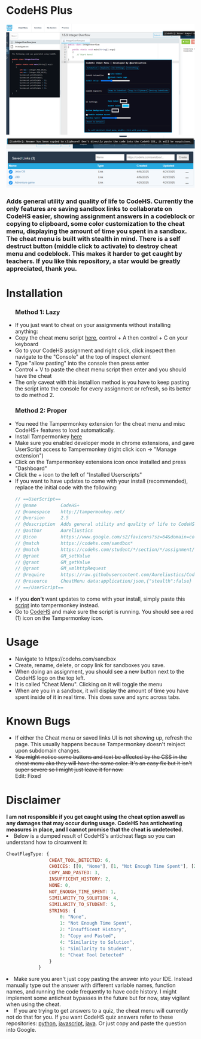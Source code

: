 <h1>CodeHS Plus</h1>
<img src="https://raw.githubusercontent.com/Aureliustics/CodeHS-Plus/main/Screenshots/Screenshot_1.png" alt="Main UI and codeblock"/>
<img src="https://raw.githubusercontent.com/Aureliustics/CodeHS-Plus/main/Screenshots/Screenshot_2.png" alt="Notifications"/>
<img src="https://raw.githubusercontent.com/Aureliustics/CodeHS-Plus/46925fc3719fa2008a4722b353e3c14b5de24cb3/Screenshots/Screenshot_3.png" alt="Saved Links">
<h3>Adds general utility and quality of life to CodeHS. Currently the only features are saving sandbox links to collaborate on CodeHS easier, showing assignment answers in a codeblock or copying to clipboard, some color customization to the cheat menu, displaying the amount of time you spent in a sandbox. The cheat menu is built with stealth in mind. There is a self destruct button (middle click to activate) to destroy cheat menu and codeblock. This makes it harder to get caught by teachers. If you like this repository, a star would be greatly appreciated, thank you. </h3>
<h1>Installation</h1>
<ul>
  <h3>
    Method 1: Lazy
  </h3>
  <li>If you just want to cheat on your assignments without installing anything:</li>
  <li>Copy the cheat menu script <a href="https://raw.githubusercontent.com/Aureliustics/CodeHS-Plus/refs/heads/main/Cheat%20Menu.js" target="_blank">here</a>, control + A then control + C on your keyboard</li>
  <li>Go to your CodeHS assignment and right click, click inspect then navigate to the "Console" at the top of inspect element</li>
  <li>Type "allow pasting" into the console then press enter</li>
  <li>Control + V to paste the cheat menu script then enter and you should have the cheat</li>
  <li>The only caveat with this installion method is you have to keep pasting the script into the console for every assignment or refresh, so its better to do method 2.</li>
</ul>
<ul>
  <h3>
    Method 2: Proper
  </h3>
  <li>You need the Tampermonkey extension for the cheat menu and misc CodeHS+ features to load automatically.</li>
  <li>Install Tampermonkey <a href="https://chromewebstore.google.com/detail/tampermonkey/dhdgffkkebhmkfjojejmpbldmpobfkfo?hl=en" target="_blank">here</a></li>
  <li>Make sure you enabled developer mode in chrome extensions, and gave UserScript access to Tampermonkey (right click icon -> "Manage extension")</li>
  <li>Click on the Tampermonkey extensions icon once installed and press "Dashboard"</li>
  <li>Click the + icon to the left of "Installed Userscripts"</li>
  <li>If you want to have updates to come with your install (recommended), replace the initial code with the following: </li>

```js
// ==UserScript==
// @name         CodeHS+
// @namespace    http://tampermonkey.net/
// @version      2.5
// @description  Adds general utility and quality of life to CodeHS.
// @author       Aureliustics
// @icon         https://www.google.com/s2/favicons?sz=64&domain=codehs.com
// @match        https://codehs.com/sandbox*
// @match        https://codehs.com/student/*/section/*/assignment/*
// @grant        GM_setValue
// @grant        GM_getValue
// @grant        GM_xmlhttpRequest
// @require      https://raw.githubusercontent.com/Aureliustics/CodeHS-Plus/refs/heads/main/main.js
// @resource     CheatMenu data:application/json,{"stealth":false}
// ==/UserScript==
```
  <li>If you <b>don't</b> want updates to come with your install, simply paste this <a href="https://github.com/Aureliustics/CodeHS-Plus/blob/main/main.js" target="_blank">script</a> into tampermonkey instead.</li>
  <li>Go to <a href="https://codehs.com/" target="_blank">CodeHS</a> and make sure the script is running. You should see a red (1) icon on the Tampermonkey icon.</li>
</ul>

<h1>Usage</h1>
<ul>
  <li>Navigate to https://codehs.com/sandbox</li>
  <li>Create, rename, delete, or copy link for sandboxes you save.</li>
  <li>When doing an assignment, you should see a new button next to the CodeHS logo on the top left.</li>
  <li>It is called "Cheat Menu". Clicking on it will toggle the menu</li>
  <li>When are you in a sandbox, it will display the amount of time you have spent inside of it in real time. This does save and sync across tabs.</li>
</ul>
<h1>Known Bugs</h1>
<ul>
  <li>If either the Cheat menu or saved links UI is not showing up, refresh the page. This usually happens because Tampermonkey doesn't reinject upon subdomain changes.</li>
  <s><li>You might notice some buttons and text be affected by the CSS in the cheat menu aka they will have the same color. It's an easy fix but it isn't super severe so I might just leave it for now.</li></s> Edit: Fixed
</ul>
<h1>Disclaimer</h1>
<b>I am not responsible if you get caught using the cheat option aswell as any damages that may occur during usage. CodeHS has anticheating measures in place, and I cannot promise that the cheat is undetected.</b>
<li>Below is a dumped result of CodeHS's anticheat flags so you can understand how to circumvent it:</li>

```js
CheatFlagType: {
                CHEAT_TOOL_DETECTED: 6,
                CHOICES: [[0, "None"], [1, "Not Enough Time Spent"], [2, "Insufficent History"], [3, "Copy and Pasted"], [4, "Similarity to Solution"], [5, "Similarity to Student"], [6, "Cheat Tool Detected"]],
                COPY_AND_PASTED: 3,
                INSUFFICENT_HISTORY: 2,
                NONE: 0,
                NOT_ENOUGH_TIME_SPENT: 1,
                SIMILARITY_TO_SOLUTION: 4,
                SIMILARITY_TO_STUDENT: 5,
                STRINGS: {
                    0: "None",
                    1: "Not Enough Time Spent",
                    2: "Insufficent History",
                    3: "Copy and Pasted",
                    4: "Similarity to Solution",
                    5: "Similarity to Student",
                    6: "Cheat Tool Detected"
                }
            }
```
<li>Make sure you aren't just copy pasting the answer into your IDE. Instead manually type out the answer with different variable names, function names, and running the code frequently to have code history. I might implement some anticheat bypasses in the future but for now, stay vigilant when using the cheat.</li>
<li>If you are trying to get answers to a quiz, the cheat menu will currently not do that for you. If you want CodeHS quiz answers refer to these repositories: <a href="https://github.com/aditeyapatakoti/CodeHS-IntroIntoPython/tree/main" target="_blank">python</a>, <a href="https://github.com/aditeyapatakoti/CodeHS-IntroIntoJavascript" target="_blank">javascript</a>, <a href="https://github.com/terrasky064/codehs-terrasky064-java-answers" target="_blank">java</a>. Or just copy and paste the question into Google.</li>
